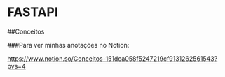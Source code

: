 # FASTAPI

##Conceitos

###Para ver minhas anotações no Notion:

https://www.notion.so/Conceitos-151dca058f5247219cf9131262561543?pvs=4
